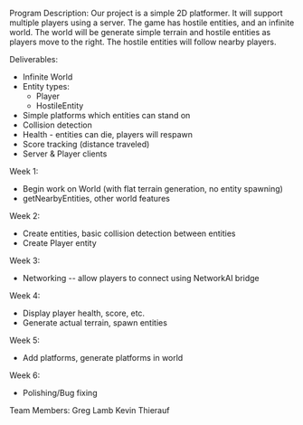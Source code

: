 Program Description:
Our project is a simple 2D platformer. It will support multiple players using a server. The game has hostile entities, and an infinite world. The world will be generate simple terrain and hostile entities as players move to the right. The hostile entities will follow nearby players.

Deliverables:
 - Infinite World
 - Entity types:
   - Player
   - HostileEntity
 - Simple platforms which entities can stand on
 - Collision detection
 - Health - entities can die, players will respawn
 - Score tracking (distance traveled)
 - Server & Player clients

Week 1:
 - Begin work on World (with flat terrain generation, no entity spawning)
 - getNearbyEntities, other world features
 
Week 2:
 - Create entities, basic collision detection between entities
 - Create Player entity
 
Week 3:
 - Networking -- allow players to connect using NetworkAI bridge
 
Week 4:
 - Display player health, score, etc.
 - Generate actual terrain, spawn entities
 
Week 5:
 - Add platforms, generate platforms in world
 
Week 6:
 - Polishing/Bug fixing
 
 Team Members:
 Greg Lamb
 Kevin Thierauf
